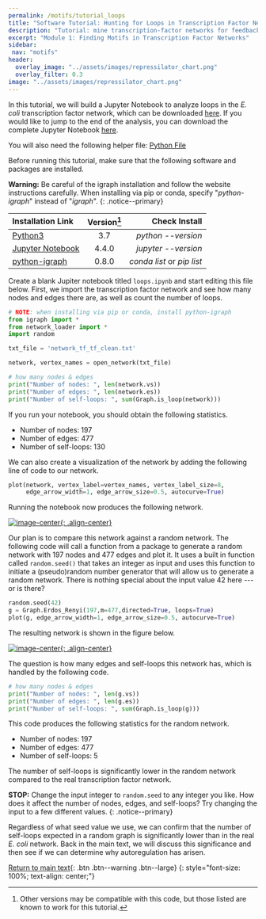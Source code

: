 ```yaml
---
permalink: /motifs/tutorial_loops
title: "Software Tutorial: Hunting for Loops in Transcription Factor Networks"
description: "Tutorial: mine transcription-factor networks for feedback loops using Python: detect cycles, classify motif types, and visualize gene circuits."
excerpt: "Module 1: Finding Motifs in Transcription Factor Networks"
sidebar:
 nav: "motifs"
header:
  overlay_image: "../assets/images/repressilator_chart.png"
  overlay_filter: 0.3
image: "../assets/images/repressilator_chart.png"
---
```


In this tutorial, we will build a Jupyter Notebook to analyze loops in the *E. coli* transcription factor network, which can be downloaded <a href="../downloads/network_tf_tf_clean.txt" download="network_tf_tf_clean.txt">here</a>. If you would like to jump to the end of the analysis, you can download the complete Jupyter Notebook <a href="../downloads/Network_Demo.ipynb" download="Network_Demo.ipynb">here</a>.

You will also need the following helper file:
<a href="../downloads/network_loader.py" download="network_loader.py">Python File</a>

Before running this tutorial, make sure that the following software and packages are installed.

**Warning:** Be careful of the igraph installation and follow the website instructions carefully. When installing via pip or conda, specify "*python-igraph*" instead of "*igraph*".
{: .notice--primary}

| Installation Link | Version[^version] | Check Install |
|:------|:-----:|------:|
| [Python3](https://www.python.org/downloads/)  |3.7 |*python --version* |
| [Jupyter Notebook](https://jupyter.org/index.html) | 4.4.0 | *jupyter --version* |
| [python-igraph](https://igraph.org/python/doc/tutorial/install.html) | 0.8.0 | *conda list* or *pip list* |

[^version]: Other versions may be compatible with this code, but those listed are known to work for this tutorial.

Create a blank Jupiter notebook titled `loops.ipynb` and start editing this file below. First, we import the transcription factor network and see how many nodes and edges there are, as well as count the number of loops.

~~~ python
# NOTE: when installing via pip or conda, install python-igraph
from igraph import *
from network_loader import *
import random

txt_file = 'network_tf_tf_clean.txt'

network, vertex_names = open_network(txt_file)

# how many nodes & edges
print("Number of nodes: ", len(network.vs))
print("Number of edges: ", len(network.es))
print("Number of self-loops: ", sum(Graph.is_loop(network)))
~~~

If you run your notebook, you should obtain the following statistics.

* Number of nodes:  197
* Number of edges:  477
* Number of self-loops:  130

We can also create a visualization of the network by adding the following line of code to our network.

~~~ python
plot(network, vertex_label=vertex_names, vertex_label_size=8,
     edge_arrow_width=1, edge_arrow_size=0.5, autocurve=True)
~~~

Running the notebook now produces the following network.

[![image-center](../assets/images/600px/motifs_finding_ecoli_2.png){: .align-center}](../assets/images/motifs_finding_ecoli_2.png)

Our plan is to compare this network against a random network. The following code will call a function from a package to generate a random network with 197 nodes and 477 edges and plot it. It uses a built in function called `random.seed()` that takes an integer as input and uses this function to initiate a (pseudo)random number generator that will allow us to generate a random network.  There is nothing special about the input value 42 here --- or is there?

~~~ python
random.seed(42)
g = Graph.Erdos_Renyi(197,m=477,directed=True, loops=True)
plot(g, edge_arrow_width=1, edge_arrow_size=0.5, autocurve=True)
~~~

The resulting network is shown in the figure below.

[![image-center](../assets/images/600px/motifs_finding_random.png){: .align-center}](../assets/images/motifs_finding_random.png)

The question is how many edges and self-loops this network has, which is handled by the following code.

~~~ python
# how many nodes & edges
print("Number of nodes: ", len(g.vs))
print("Number of edges: ", len(g.es))
print("Number of self-loops: ", sum(Graph.is_loop(g)))
~~~

This code produces the following statistics for the random network.

* Number of nodes:  197
* Number of edges:  477
* Number of self-loops:  5

The number of self-loops is significantly lower in the random network compared to the real transcription factor network.

**STOP:** Change the input integer to ``random.seed`` to any integer you like. How does it affect the number of nodes, edges, and self-loops? Try changing the input to a few different values.
{: .notice--primary}

Regardless of what seed value we use, we can confirm that the number of self-loops expected in a random graph is significantly lower than in the real *E. coli* network. Back in the main text, we will discuss this significance and then see if we can determine why autoregulation has arisen.

[Return to main text](autoregulation#the-negative-autoregulation-motif){: .btn .btn--warning .btn--large}
{: style="font-size: 100%; text-align: center;"}
